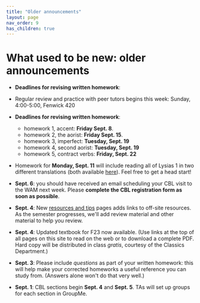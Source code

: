 ```yaml
---
title: "Older announcements"
layout: page
nav_order: 9
has_children: true
---
```


# What used to be new: older announcements



- **Deadlines for revising written homework**:

- Regular review and practice with peer tutors begins this week: Sunday, 4:00-5:00, Fenwick 420
- **Deadlines for revising written homework**:
    - homework 1, accent: **Friday Sept. 8**. 
    - homework 2, the aorist: **Friday Sept. 15**.
    - homework 3, imperfect: **Tuesday, Sept. 19**
    - homework 4, second aorist: **Tuesday, Sept. 19** 
    - homework 5, contract verbs: **Friday, Sept. 22**
- Homework for **Monday, Sept. 11** will include reading all of Lysias 1 in two different translations (both available [here](https://hellenike.github.io/textbook/reference/)).  Feel free to get a head start!
- **Sept. 6**: you should have received an email scheduling your CBL visit to the WAM next week. Please **complete the CBL registration form as soon as possible**.
- **Sept. 4**: New [resources and tips](../resources/) pages adds links to off-site resources.  As the semester progresses, we'll add review material and other material to help you review.
- **Sept. 4**:  Updated textbook for F23 now available. (Use links at the top of all pages on this site to read on the web or to download a complete PDF. Hard copy will be distributed in class *gratis*, courtesy of the Classics Department.)
- **Sept. 3**: Please include *questions* as part of your written homework: this will help make your corrected homeworks a useful reference you can study from. (Answers alone won't do that very well.)
- **Sept. 1**: CBL sections begin **Sept. 4** and **Sept. 5**. TAs will set up groups for each section in GroupMe.